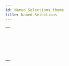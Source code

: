 ```yaml
---
id: Named_Selections_theme
title: Named Selections
---
```



||
|---|
|[<!-- INCLUDE #_command_.CLEAR NAMED SELECTION.Syntax -->](../../commands-legacy/clear-named-selection.md)<br/>|
|[<!-- INCLUDE #_command_.COPY NAMED SELECTION.Syntax -->](../../commands-legacy/copy-named-selection.md)<br/>|
|[<!-- INCLUDE #_command_.CUT NAMED SELECTION.Syntax -->](../../commands-legacy/cut-named-selection.md)<br/>|
|[<!-- INCLUDE #_command_.USE NAMED SELECTION.Syntax -->](../../commands-legacy/use-named-selection.md)<br/>|
